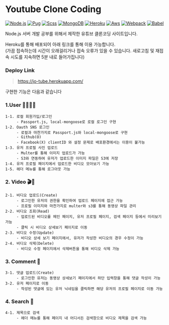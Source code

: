 # Youtube Clone Coding


[![Node.js](https://img.shields.io/badge/node->=14.0.0-339933?logo=nodedotjs&logoColor=white&style=for-the-badge)](https://nodejs.org/)
[![Pug](https://img.shields.io/badge/pug-A86454?logo=pug&logoColor=white&style=for-the-badge)](https://pugjs.org/) 
[![Scss](https://img.shields.io/badge/scss-BF4080?logo=sass&logoColor=white&style=for-the-badge)](https://sass-lang.com/) 
[![MongoDB](https://img.shields.io/badge/mongodb-13AA52?logo=mongodb&logoColor=white&style=for-the-badge)](https://mongoosejs.com/) 
[![Heroku](https://img.shields.io/badge/heroku-79589F?logo=heroku&logoColor=white&style=for-the-badge)](https://www.heroku.com/) 
[![Aws](https://img.shields.io/badge/AWS_S3-E36509?logo=amazons3&logoColor=white&style=for-the-badge)](https://aws.amazon.com/ko/s3/)
[![Webpack](https://img.shields.io/badge/WebPack-5299C8?logo=webpack&logoColor=white&style=for-the-badge)](https://webpack.js.org/)
[![Babel](https://img.shields.io/badge/babel-F9DC3E?logo=babel&logoColor=black&style=for-the-badge)](https://webpack.js.org/)

Node.js 서버 개발 공부를 위해서 제작한 유튜브 클론코딩 사이트입니다.

Heroku를 통해 배포되어 아래 링크를 통해 이용 가능합니다.  
(가끔 접속하는데 시간이 오래걸리거나 접속 오류가 있을 수 있습니다.  새로고침 및 재접속 시도를 지속하면 5분 내로 들어가집니다)

### Deploy Link
> https://jo-tube.herokuapp.com/

구현한 기능은 다음과 같습니다

### 1.User 🙍‍♂️🙍‍♀️
```
1-1. 로컬 회원가입/로그인
     - Passport.js, local-mongoose로 로컬 로그인 구현
1-2. Oauth SNS 로그인
     - 로컬과 마찬가지로 Passport.js와 local-mongoose로 구현
     - Github(O)
     - Facebook(X) clientID 와 설정 문제로 배포환경에서는 이용이 불가능
1-3. 유저 프로필 사진 업로드
     - Multer를 통해 이미지 업로드가 가능
     - S3와 연동하여 유저가 업로드한 이미지 파일은 S3에 저장
1-4. 유저 프로필 페이지에서 업로드한 비디오 모아보기 가능
1-5. 헤더 메뉴를 통해 로그아웃 가능
```

### 2. Video 🎬🎥
```
2-1. 비디오 업로드(Create)
     - 로그인한 유저의 권한을 확인하여 업로드 페이지에 접근 가능
     - 프로필 이미지와 마찬가지로 multer와 s3를 통해 동영상 파일 관리
2-2. 비디오 조회(Read)
     - 업로드된 비디오를 메인 페이지, 유저 프로필 페이지, 검색 페이지 등에서 미리보기 가능
     - 클릭 시 비디오 상세보기 페이지로 이동
2-3. 비디오 수정(Update)
     - 비디오 상세 보기 페이지에서, 유저가 작성한 비디오의 경우 수정이 가능
2-4. 비디오 삭제(Delete)
     - 비디오 수정 페이지에서 삭제버튼을 통해 비디오 삭제 가능
```

### 3. Comment 📝
```
3-1. 댓글 업로드(Create)
     - 로그인한 유저는 동영상 상세보기 페이지에서 하단 입력창을 통해 댓글 작성이 가능
3-2. 유저 페이지로 이동
     - 작성된 댓글에 있는 유저 닉네임을 클릭하면 해당 유저의 프로필 페이지로 이동 가능
```

### 4. Search 🔎
```
4-1. 제목으로 검색
     - 헤더 메뉴를 통해 페이지 내 어디서든 검색창으로 비디오 제목을 검색 가능
```


